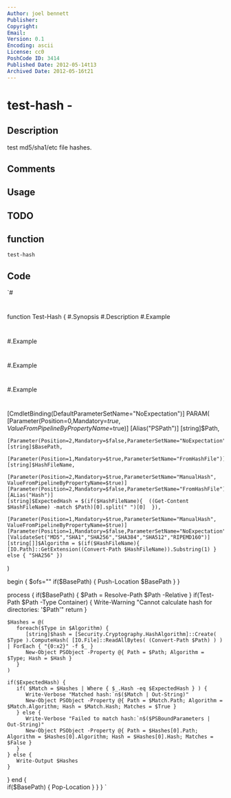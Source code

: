 ```yaml
---
Author: joel bennett
Publisher: 
Copyright: 
Email: 
Version: 0.1
Encoding: ascii
License: cc0
PoshCode ID: 3414
Published Date: 2012-05-14t13
Archived Date: 2012-05-16t21
---
```


# test-hash - 

## Description

test md5/sha1/etc file hashes.

## Comments



## Usage



## TODO



## function

`test-hash`

## Code

`#
 #
 function Test-Hash { 
 #.Synopsis
 #.Description
 #.Example
 #
 #
 #.Example
 #
 #.Example
 #
 #
 #.Example
 #
 [CmdletBinding(DefaultParameterSetName="NoExpectation")]
 PARAM(
    [Parameter(Position=0,Mandatory=$true, ValueFromPipelineByPropertyName=$true)]
    [Alias("PSPath")]
    [string]$Path,
    
    [Parameter(Position=2,Mandatory=$false,ParameterSetName="NoExpectation")]
    [string]$BasePath,
    
    [Parameter(Position=1,Mandatory=$true,ParameterSetName="FromHashFile")]
    [string]$HashFileName,
    
    [Parameter(Position=2,Mandatory=$true,ParameterSetName="ManualHash", ValueFromPipelineByPropertyName=$true)]
    [Parameter(Position=2,Mandatory=$false,ParameterSetName="FromHashFile")]
    [ALias("Hash")]
    [string]$ExpectedHash = $(if($HashFileName){  ((Get-Content $HashFileName) -match $Path)[0].split(" ")[0]  }),
    
    [Parameter(Position=1,Mandatory=$true,ParameterSetName="ManualHash", ValueFromPipelineByPropertyName=$true)]
    [Parameter(Position=1,Mandatory=$false,ParameterSetName="NoExpectation")]
    [ValidateSet("MD5","SHA1","SHA256","SHA384","SHA512","RIPEMD160")]
    [string[]]$Algorithm = $(if($HashFileName){ [IO.Path]::GetExtension((Convert-Path $HashFileName)).Substring(1) } else { "SHA256" })
 )
 
 begin {
    $ofs=""
    if($BasePath) {
       Push-Location $BasePath
    }
 }  
 
 process {
    if($BasePath) {
       $Path = Resolve-Path $Path -Relative
    }
    if(Test-Path $Path -Type Container) {
       Write-Warning "Cannot calculate hash for directories: '$Path'"
       return
    }
 
    $Hashes = @(
       foreach($Type in $Algorithm) {
          [string]$hash = [Security.Cryptography.HashAlgorithm]::Create( $Type ).ComputeHash( [IO.File]::ReadAllBytes( (Convert-Path $Path) ) ) | ForEach { "{0:x2}" -f $_ }
          New-Object PSObject -Property @{ Path = $Path; Algorithm = $Type; Hash = $Hash }
       }
    )
 
    if($ExpectedHash) {
       if( $Match = $Hashes | Where { $_.Hash -eq $ExpectedHash } ) {
          Write-Verbose "Matched hash:`n$($Match | Out-String)"
          New-Object PSObject -Property @{ Path = $Match.Path; Algorithm = $Match.Algorithm; Hash = $Match.Hash; Matches = $True }
       } else {
          Write-Verbose "Failed to match hash:`n$($PSBoundParameters | Out-String)"
          New-Object PSObject -Property @{ Path = $Hashes[0].Path; Algorithm = $Hashes[0].Algorithm; Hash = $Hashes[0].Hash; Matches = $False }
       }         
    } else {
       Write-Output $Hashes  
    }
 }
 end {  
    if($BasePath) {
       Pop-Location
    }
 }
 }
`

